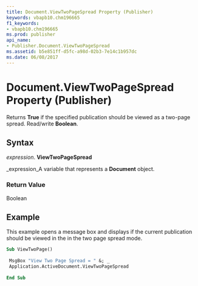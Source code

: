 ```yaml
---
title: Document.ViewTwoPageSpread Property (Publisher)
keywords: vbapb10.chm196665
f1_keywords:
- vbapb10.chm196665
ms.prod: publisher
api_name:
- Publisher.Document.ViewTwoPageSpread
ms.assetid: b5e851ff-d5fc-a98d-02b3-7e14c1b957dc
ms.date: 06/08/2017
---
```



# Document.ViewTwoPageSpread Property (Publisher)

Returns **True** if the specified publication should be viewed as a two-page spread. Read/write **Boolean**.


## Syntax

 _expression_. **ViewTwoPageSpread**

 _expression_A variable that represents a **Document** object.


### Return Value

Boolean


## Example

This example opens a message box and displays if the current publication should be viewed in the in the two page spread mode.


```vb
Sub ViewTwoPage() 
 
 MsgBox "View Two Page Spread = " &; _ 
 Application.ActiveDocument.ViewTwoPageSpread 
 
End Sub
```


